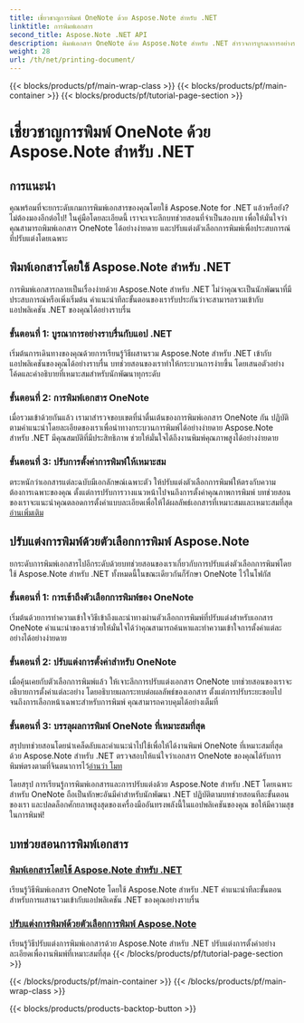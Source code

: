 ```yaml
---
title: เชี่ยวชาญการพิมพ์ OneNote ด้วย Aspose.Note สำหรับ .NET
linktitle: การพิมพ์เอกสาร
second_title: Aspose.Note .NET API
description: พิมพ์เอกสาร OneNote ด้วย Aspose.Note สำหรับ .NET สำรวจการบูรณาการอย่างราบรื่นในแอป .NET ปรับแต่งตัวเลือกการพิมพ์ และปลดปล่อยพลังของการพิมพ์เอกสาร
weight: 28
url: /th/net/printing-document/
---
```


{{< blocks/products/pf/main-wrap-class >}}
{{< blocks/products/pf/main-container >}}
{{< blocks/products/pf/tutorial-page-section >}}

# เชี่ยวชาญการพิมพ์ OneNote ด้วย Aspose.Note สำหรับ .NET

## การแนะนำ

คุณพร้อมที่จะยกระดับเกมการพิมพ์เอกสารของคุณโดยใช้ Aspose.Note for .NET แล้วหรือยัง? ไม่ต้องมองอีกต่อไป! ในคู่มือโดยละเอียดนี้ เราจะเจาะลึกบทช่วยสอนที่จำเป็นสองบท เพื่อให้มั่นใจว่าคุณสามารถพิมพ์เอกสาร OneNote ได้อย่างง่ายดาย และปรับแต่งตัวเลือกการพิมพ์เพื่อประสบการณ์ที่ปรับแต่งโดยเฉพาะ

## พิมพ์เอกสารโดยใช้ Aspose.Note สำหรับ .NET

การพิมพ์เอกสารกลายเป็นเรื่องง่ายด้วย Aspose.Note สำหรับ .NET ไม่ว่าคุณจะเป็นนักพัฒนาที่มีประสบการณ์หรือเพิ่งเริ่มต้น คำแนะนำทีละขั้นตอนของเรารับประกันว่าจะสามารถรวมเข้ากับแอปพลิเคชัน .NET ของคุณได้อย่างราบรื่น

### ขั้นตอนที่ 1: บูรณาการอย่างราบรื่นกับแอป .NET

เริ่มต้นการเดินทางของคุณด้วยการเรียนรู้วิธีผสานรวม Aspose.Note สำหรับ .NET เข้ากับแอปพลิเคชันของคุณได้อย่างราบรื่น บทช่วยสอนของเราทำให้กระบวนการง่ายขึ้น โดยเสนอตัวอย่างโค้ดและคำอธิบายที่เหมาะสมสำหรับนักพัฒนาทุกระดับ

### ขั้นตอนที่ 2: การพิมพ์เอกสาร OneNote

เมื่อรวมเข้าด้วยกันแล้ว เรามาสำรวจขอบเขตที่น่าตื่นเต้นของการพิมพ์เอกสาร OneNote กัน ปฏิบัติตามคำแนะนำโดยละเอียดของเราเพื่อนำทางกระบวนการพิมพ์ได้อย่างง่ายดาย Aspose.Note สำหรับ .NET มีคุณสมบัติที่มีประสิทธิภาพ ช่วยให้มั่นใจได้ถึงงานพิมพ์คุณภาพสูงได้อย่างง่ายดาย

### ขั้นตอนที่ 3: ปรับการตั้งค่าการพิมพ์ให้เหมาะสม

ตระหนักว่าเอกสารแต่ละฉบับมีเอกลักษณ์เฉพาะตัว ให้ปรับแต่งตัวเลือกการพิมพ์ให้ตรงกับความต้องการเฉพาะของคุณ ตั้งแต่การปรับการวางแนวหน้าไปจนถึงการตั้งค่าคุณภาพการพิมพ์ บทช่วยสอนของเราจะแนะนำคุณตลอดการตั้งค่าแบบละเอียดเพื่อให้ได้ผลลัพธ์เอกสารที่เหมาะสมและเหมาะสมที่สุด[อ่านเพิ่มเติม](./print-documents/)

## ปรับแต่งการพิมพ์ด้วยตัวเลือกการพิมพ์ Aspose.Note

ยกระดับการพิมพ์เอกสารไปอีกระดับด้วยบทช่วยสอนของเราเกี่ยวกับการปรับแต่งตัวเลือกการพิมพ์โดยใช้ Aspose.Note สำหรับ .NET ทั้งหมดนี้ในขณะเดียวกันก็รักษา OneNote ไว้ในโฟกัส

### ขั้นตอนที่ 1: การเข้าถึงตัวเลือกการพิมพ์ของ OneNote

เริ่มต้นด้วยการทำความเข้าใจวิธีเข้าถึงและนำทางผ่านตัวเลือกการพิมพ์ที่ปรับแต่งสำหรับเอกสาร OneNote คำแนะนำของเราช่วยให้มั่นใจได้ว่าคุณสามารถค้นหาและทำความเข้าใจการตั้งค่าแต่ละอย่างได้อย่างง่ายดาย

### ขั้นตอนที่ 2: ปรับแต่งการตั้งค่าสำหรับ OneNote

เมื่อคุ้นเคยกับตัวเลือกการพิมพ์แล้ว ให้เจาะลึกการปรับแต่งเอกสาร OneNote บทช่วยสอนของเราจะอธิบายการตั้งค่าแต่ละอย่าง โดยอธิบายผลกระทบต่อผลลัพธ์ของเอกสาร ตั้งแต่การปรับระยะขอบไปจนถึงการเลือกหน้าเฉพาะสำหรับการพิมพ์ คุณสามารถควบคุมได้อย่างเต็มที่

### ขั้นตอนที่ 3: บรรลุผลการพิมพ์ OneNote ที่เหมาะสมที่สุด

 สรุปบทช่วยสอนโดยนำเคล็ดลับและคำแนะนำไปใช้เพื่อให้ได้งานพิมพ์ OneNote ที่เหมาะสมที่สุด ด้วย Aspose.Note สำหรับ .NET ตรวจสอบให้แน่ใจว่าเอกสาร OneNote ของคุณได้รับการพิมพ์ตรงตามที่จินตนาการไว้[อ่านว่า โมท](./customize-printing-options/)

โดยสรุป การเรียนรู้การพิมพ์เอกสารและการปรับแต่งด้วย Aspose.Note สำหรับ .NET โดยเฉพาะสำหรับ OneNote ถือเป็นทักษะอันมีค่าสำหรับนักพัฒนา .NET ปฏิบัติตามบทช่วยสอนทีละขั้นตอนของเรา และปลดล็อกศักยภาพสูงสุดของเครื่องมืออันทรงพลังนี้ในแอปพลิเคชันของคุณ ขอให้มีความสุขในการพิมพ์!
## บทช่วยสอนการพิมพ์เอกสาร
### [พิมพ์เอกสารโดยใช้ Aspose.Note สำหรับ .NET](./print-documents/)
เรียนรู้วิธีพิมพ์เอกสาร OneNote โดยใช้ Aspose.Note สำหรับ .NET คำแนะนำทีละขั้นตอนสำหรับการผสานรวมเข้ากับแอปพลิเคชัน .NET ของคุณอย่างราบรื่น
### [ปรับแต่งการพิมพ์ด้วยตัวเลือกการพิมพ์ Aspose.Note](./customize-printing-options/)
เรียนรู้วิธีปรับแต่งการพิมพ์เอกสารด้วย Aspose.Note สำหรับ .NET ปรับแต่งการตั้งค่าอย่างละเอียดเพื่องานพิมพ์ที่เหมาะสมที่สุด
{{< /blocks/products/pf/tutorial-page-section >}}

{{< /blocks/products/pf/main-container >}}
{{< /blocks/products/pf/main-wrap-class >}}

{{< blocks/products/products-backtop-button >}}

